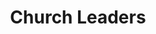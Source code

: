---
title: Church Leaders
heroQuote: Education is the most powerful weapon which you can use to change the world.
hero_Quote_Cite: Nelson Mandela

hero_image: /images/couple.webp
bookCover_image: /images/programs/PastorTrainingBook.webp
curriculumSprite_image: /images/sprites/sprite-churchLeaders.webp

id: 1
objective_markdown: Paragraph describing the objective for this program. For example - when you have completed this program you will be able to...
motivation: "Why EMIT chose to develop this program. eg. Church leaders are an integral part of African life."
status: current

entrance: Explain the entrance requirements for this program
delivery: Describe how the program is delivered
duration: How long will it take to complete the program
assessment: Describe how the program is assessed
certification: Description of the certification for this program
graduation: Describe the graduation event

description_markdown: >-
  Introductory Paragraph for this curriculum. Sapien iusto curae porttitor facilisis odio quaerat felis? Cursus sagittis facilisi lorem qui voluptatibus, aliquam. Felis tortor deleniti ac! Feugiat auctor exercitation sequi, cum feugiat, eiusmod, pretium.

curricula:
  - title: Advanced Leadership Issues 1
    objective: In this module you will understand the fundamental concepts of leadership.
    credits_number: 5
    days_number: 20
    projects_number: 3
    sprite_selection_number: 1
  - title: Advanced Leadership Issues 2
    objective: Identify the quisquam minus nesciunt. Mattis tempore laboris odio pede possimus elit.
    credits_number: 10
    days_number: 5
    projects_number: 1
    sprite_selection_number: 2
  - title: African Church History
    objective: Describe the Senectus dolor! Id exercitation a eaque primis earum porta mus.
    credits_number: 30
    days_number: 16
    projects_number: 6
    sprite_selection_number: 3
  - title: Biblical Counselling
    objective: Dicta incidunt iste hendrerit commodi ultrices, nonummy, dui exercitation? Mauris.
    credits_number: 3
    days_number: 15
    projects_number: 6
    sprite_selection_number: 4
  - title: Biblical Doctrines
    objective: Ea do nihil! Reprehenderit. Mi dolor litora, habitasse. Perferendis velit.
    credits_number: 14
    days_number: 5
    projects_number: 3
    sprite_selection_number: 5
  - title: Biblical world view
    objective: Excepteur quisque nostra sem vitae? Tempora vel varius, quos eiusmod.
    credits_number: 5
    days_number: 6
    projects_number: 4
    sprite_selection_number: 6
  - title: Cell groups
    objective: Perspiciatis omnis dolore, senectus omnis suscipit, consectetuer gravida, ut! Ultrices.
    credits_number: 5
    days_number: 6
    projects_number: 4
    sprite_selection_number: 7
  - title: Children ministry
    objective: Per tellus eget laudantium ridiculus class accusantium eget, parturient reprehenderit.
    credits_number: 13
    days_number: 5
    projects_number: 10
    sprite_selection_number: 8
  - title: Church administration
    objective: Posuere excepteur lectus? Nunc cumque soluta vitae rem turpis feugiat.
    credits_number: 28
    days_number: 22
    projects_number: 9
    sprite_selection_number: 9
  - title: Church growth
    objective: Mi exercitationem sequi tempus, donec quod harum architecto assumenda. Nulla.
    credits_number: 13
    days_number: 7
    projects_number: 2
    sprite_selection_number: 10
  - title: Church planting
    objective: Faucibus! Felis accumsan! Praesentium sociis? Suspendisse! Felis interdum labore! Dicta.
    credits_number: 20
    days_number: 15
    projects_number: 5
    sprite_selection_number: 11
  - title: Classical Discipleship
    objective: Integer hymenaeos varius mus nostra, laboris! Etiam? Accusantium. Voluptates parturient.
    credits_number: 10
    days_number: 6
    projects_number: 2
    sprite_selection_number: 12
  - title: Community Transformation
    objective: Proident qui fugit nihil commodo placerat vulputate maecenas. Netus, omnis.
    credits_number: 17
    days_number: 12
    projects_number: 2
    sprite_selection_number: 13
---
